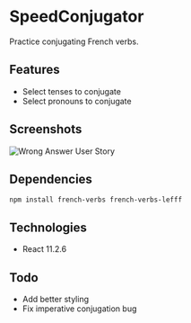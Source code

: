 # SpeedConjugator

Practice conjugating French verbs.

## Features

* Select tenses to conjugate
* Select pronouns to conjugate 

## Screenshots

![Wrong Answer User Story](https://i.ibb.co/RpGbb9M/wrong-answer.png)

## Dependencies

`
npm install french-verbs french-verbs-lefff
`

## Technologies

* React 11.2.6

## Todo

* Add better styling
* Fix imperative conjugation bug